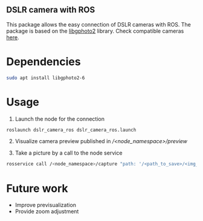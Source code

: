 ## DSLR camera with ROS
This package allows the easy connection of DSLR cameras with ROS. The package is based on the [libgphoto2](http://www.gphoto.org/) library. Check compatible cameras [here](http://www.gphoto.org/doc/remote/).

# Dependencies
```bash
sudo apt install libgphoto2-6
```

# Usage
1. Launch the node for the connection
```bash
roslaunch dslr_camera_ros dslr_camera_ros.launch
```

2. Visualize camera preview published in _/<node_namespace>/preview_

3. Take a picture by a call to the node service
```bash
rosservice call /<node_namespace>/capture "path: '/<path_to_save>/<img_name>.jpg'"
```

# Future work
- Improve previsualization
- Provide zoom adjustment

